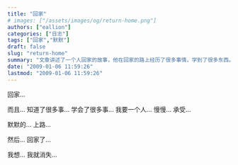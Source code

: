 ```yaml
---
title: "回家"
# images: ["/assets/images/og/return-home.png"]
authors: ["eallion"]
categories: ["日志"]
tags: ["回家","默默"]
draft: false
slug: "return-home"
summary: "文章讲述了一个人回家的故事，他在回家的路上经历了很多事情，学到了很多东西。他决定独自承受这些困难，并默默地继续前行。最后，他成功回到了家中，并表达出想要消失的心愿。"
date: "2009-01-06 11:59:26"
lastmod: "2009-01-06 11:59:26"
---
```


回家...

而且...
知道了很多事...
学会了很多事...
我要一个人...
慢慢...
承受...

默默的...
上路...

然后...
回家了...

我想...
我就消失...
